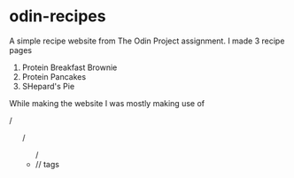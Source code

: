 # odin-recipes
A simple recipe website from The Odin Project assignment. 
I made 3 recipe pages
1. Protein Breakfast Brownie
2. Protein Pancakes
3. SHepard's Pie

While making the website I was mostly making use of <p>/<ol>/<ul>/<li>/<a>/<h1-h4> tags